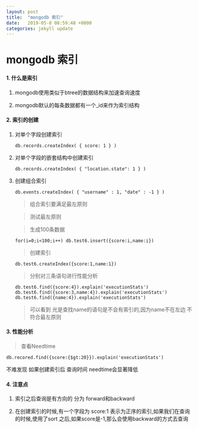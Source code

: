 ```yaml
---
layout: post
title:  "mongodb 索引"
date:   2019-05-8 08:59:48 +0800
categories: jekyll update
---
```


# mongodb 索引

#### 1. 什么是索引

1. mongodb使用类似于btree的数据结构来加速查询速度

2. mongodb默认的每条数据都有一个_id来作为索引结构

#### 2. 索引的创建

1. 对单个字段创建索引

	```
	db.records.createIndex( { score: 1 } )
	```
	
2. 对单个字段的嵌套结构中创建索引

	```
	db.records.createIndex( { "location.state": 1 } )
	```
	
3. 创建组合索引

	```
	db.events.createIndex( { "username" : 1, "date" : -1 } )
	```
	
	>组合索引要满足最左原则
	
	>测试最左原则
	
	>生成100条数据
	
	```
	for(i=0;i<100;i++) db.test6.insert({score:i,name:i})
	```
	
	>创建索引
	
	```
	db.test6.createIndex({score:1,name:1})
	```
	
	>分别对三条语句进行性能分析
	
	```
	db.test6.find({score:4}).explain('executionStats')
	db.test6.find({score:3,name:4}).explain('executionStats')
	db.test6.find({name:4}).explain('executionStats')
	```
	
	>可以看到 光是查找name的语句是不会有索引的,因为name不在左边 不符合最左原则

#### 3. 性能分析

> 查看Needtime

```
db.recored.find({score:{$gt:20}}).explain('executionStats')
```

不难发现 如果创建索引后 查询时间 needtime会显著降低

#### 4. 注意点

1. 索引之后查询是有方向的 分为 forward和backward

2. 在创建索引的时候,有一个字段为 score:1 表示为正序的索引,如果我们在查询的时候,使用了sort 之后,如果score是-1,那么会使用backward的方式去查询
